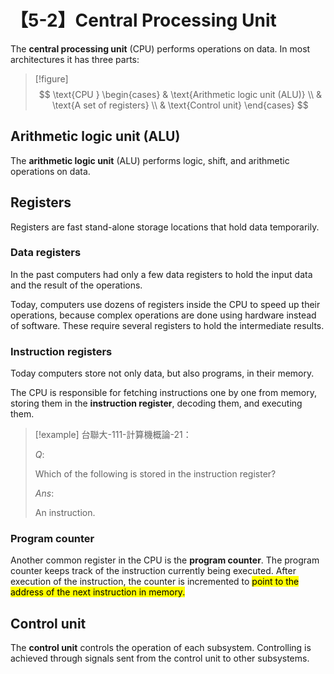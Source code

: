 # 【5-2】Central Processing Unit

The **central processing unit** (CPU) performs operations on data. In most architectures it has three parts:

> [!figure]
$$
\text{CPU }
\begin{cases}
    & \text{Arithmetic logic unit (ALU)} \\
    & \text{A set of registers} \\
    & \text{Control unit}
\end{cases}
$$

## Arithmetic logic unit (ALU)

The **arithmetic logic unit** (ALU) performs logic, shift, and arithmetic operations on data.

## Registers

Registers are fast stand-alone storage locations that hold data temporarily.

### Data registers

In the past computers had only a few data registers to hold the input data and the result of the operations.

Today, computers use dozens of registers inside the CPU to speed up their operations, because complex operations are done using hardware instead of software. These require several registers to hold the intermediate results.

### Instruction registers

Today computers store not only data, but also programs, in their memory.

The CPU is responsible for fetching instructions one by one from memory, storing them in the **instruction register**, decoding them, and executing them.

> [!example]
> 台聯大-111-計算機概論-21：
>
> $Q:$
>
> Which of the following is stored in the instruction register?
>
> $Ans:$
>
> An instruction.

### Program counter

Another common register in the CPU is the **program counter**. The program counter keeps track of the instruction currently being executed. After execution of the instruction, the counter is incremented to <mark>point to the address of the next instruction in memory.</mark>

## Control unit

The **control unit** controls the operation of each subsystem. Controlling is achieved through signals sent from the control unit to other subsystems.

